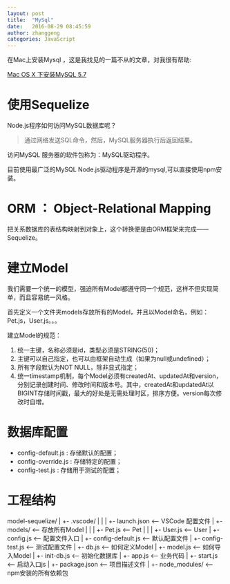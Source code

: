```yaml
---
layout: post
title:  "MySql"
date:   2016-08-29 08:45:59
author: zhanggeng
categories: JavaScript
---
```


在Mac上安装Mysql ，这是我找见的一篇不从的文章，对我很有帮助:

[Mac OS X 下安装MySQL 5.7](http://jacob110.github.io/2015/10/13/mac-os-install-mysql5-7/)

# 使用Sequelize

Node.js程序如何访问MySQL数据库呢？

> 通过网络发送SQL命令，然后，MySQL服务器执行后返回结果。

访问MySQL 服务器的软件包称为：MySQL驱动程序。

目前使用最广泛的MySQL Node.js驱动程序是开源的mysql,可以直接使用npm安装。

# ORM ： Object-Relational Mapping

把关系数据库的表结构映射到对象上，这个转换便是由ORM框架来完成——Sequelize。


# 建立Model

我们需要一个统一的模型，强迫所有Model都遵守同一个规范，这样不但实现简单，而且容易统一风格。

首先定义一个文件夹models存放所有的Model，并且以Model命名，例如：Pet.js，User.js。。。

建立Model的规范：

1. 统一主键，名称必须是id，类型必须是STRING(50)；
2. 主键可以自己指定，也可以由框架自动生成（如果为null或undefined）；
3. 所有字段默认为NOT NULL，除非显式指定；
4. 统一timestamp机制，每个Model必须有createdAt、updatedAt和version，分别记录创建时间、修改时间和版本号。其中，createdAt和updatedAt以BIGINT存储时间戳，最大的好处是无需处理时区，排序方便。version每次修改时自增。

# 数据库配置

* config-default.js : 存储默认的配置；
* config-override.js : 存储特定的配置；
* config-test.js : 存储用于测试的配置；

# 工程结构

model-sequelize/
|
+- .vscode/
|  |
|  +- launch.json <-- VSCode 配置文件
|
+- models/ <-- 存放所有Model
|  |
|  +- Pet.js <-- Pet
|  |
|  +- User.js <-- User
|
+- config.js <-- 配置文件入口
|
+- config-default.js <-- 默认配置文件
|
+- config-test.js <-- 测试配置文件
|
+- db.js <-- 如何定义Model
|
+- model.js <-- 如何导入Model
|
+- init-db.js <-- 初始化数据库
|
+- app.js <-- 业务代码
|
+- start.js <-- 启动入口js
|
+- package.json <-- 项目描述文件
|
+- node_modules/ <-- npm安装的所有依赖包









